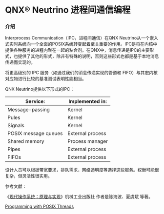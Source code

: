 # QNX®  Neutrino 进程间通信编程

### 介绍

Interprocess Communication（IPC，进程间通信）在QNX Neutrino从一个嵌入式实时系统向一个全面的POSIX系统转变起着至关重要的作用。IPC是将在内核中提供各种服务的进程内聚在一起的粘合剂。在QNX中，消息传递是IPC的主要形式，也提供了其他的形式，除非有特殊的说明，否则这些形式也都是基于本地消息传递而实现的。

将更高级别的 IPC 服务（如通过我们的消息传递实现的管道和 FIFO）与其宏内核对应物进行比较的基准测试表明性能相当。

QNX Neutrino提供以下形式的IPC：

| Service:             | Implemented in:  |
| -------------------- | ---------------- |
| Message-passing      | Kernel           |
| Pules                | Kernel           |
| Signals              | Kernel           |
| POSIX message queues | External process |
| Shared memory        | Process manager  |
| Pipes                | External process |
| FIFOs                | External process |

设计人员可以根据带宽要求，排队需求，网络透明度等选择这些服务。权衡可能很复杂，但灵活性很实用。





参考文献：

《[现代操作系统：原理与实现](https://download.csdn.net/download/v6543210/21349580?ops_request_misc=%7B%22request%5Fid%22%3A%22163910363516780265495730%22%2C%22scm%22%3A%2220140713.130102334.pc%5Fdownload.%22%7D&request_id=163910363516780265495730&biz_id=1&utm_medium=distribute.pc_search_result.none-task-download-2~download~first_rank_v2~times_rank-1-21349580.pc_v2_rank_dl_v1&utm_term=现代操作系统%3A原理与实现&spm=1018.2226.3001.4451.1)》机械工业出版社 作者是陈海波、夏虞斌 等著。

[Programming with POSIX Threads](https://download.csdn.net/download/janesshang/10910991)



